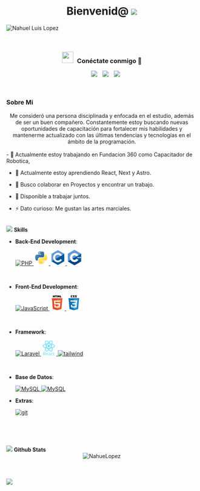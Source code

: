 <div align="center">
<h1> Bienvenid@ <img src="https://media.giphy.com/media/hvRJCLFzcasrR4ia7z/giphy.gif" width="35"></h1>
</div>

![Nahuel Luis Lopez](https://github.com/NahueLopez/NahueLopez/assets/78488563/0d68149c-647d-41d5-b9aa-b3962aa3f0af)

<br/>
<h3 align="center" > <img src="https://media.giphy.com/media/iY8CRBdQXODJSCERIr/giphy.gif" width="30" height="30" style="margin-right: 10px;">Conéctate conmigo 🤝 </h3>

<p align="center">

 <div align="center"  class="icons-social" style="margin-left: 10px;">
        <a style="margin-left: 10px;"  target="_blank" href="https://www.linkedin.com/in/nahuelopez/">
			<img src="https://img.icons8.com/doodle/40/000000/linkedin--v2.png"></a>
        <a style="margin-left: 10px;" target="_blank" href="https://github.com/NahueLopez">
		<img src="https://img.icons8.com/doodle/40/000000/github--v1.png"></a>
        <a style="margin-left: 10px;" target="_blank" href="https://instagram.com/nahue_cjs">
			<img src="https://img.icons8.com/doodle/40/000000/instagram-new--v2.png"></a>	
 </div>

</p>
<br>

<h3>Sobre Mi</h3>
<div align="center">
Me consideró una persona disciplinada y enfocada en el estudio, además de ser un buen compañero. Constantemente estoy buscando nuevas oportunidades de capacitación para fortalecer mis habilidades y mantenerme actualizado con las últimas tendencias y tecnologías en el ámbito de la programación.
</div>

<br>

<div align="left">
- 🔭 Actualmente estoy trabajando en Fundacion 360 como Capacitador de Robotica,
  
- 🌱 Actualmente estoy aprendiendo React, Next y Astro.
  
- 👯 Busco colaborar en Proyectos y encontrar un trabajo.
  
- 💬 Disponible a trabajar juntos.
  
- ⚡ Dato curioso: Me gustan las artes marciales.

</div>

<br>


<img src="https://user-images.githubusercontent.com/73097560/115834477-dbab4500-a447-11eb-908a-139a6edaec5c.gif">
<b> Skills</b>
<br>

<p align="center">

- **Back-End Development**:

	<a href="https://www.php.net/" target="_blank" rel="noreferrer"> 
    		<img src="https://www.pngmart.com/files/7/PHP-PNG-File.png" alt="PHP" width="40" height="40"/> 
	</a>
	
  	<a href="https://www.python.org" target="_blank" rel="noreferrer"> 
				<img src="https://raw.githubusercontent.com/devicons/devicon/master/icons/python/python-original.svg" alt="python" width="40" height="40"/> 
	</a>
 
   	<a href="https://www.cprogramming.com/" target="_blank" rel="noreferrer"> 
		<img src="https://raw.githubusercontent.com/devicons/devicon/master/icons/c/c-original.svg" alt="c" width="40" height="40"/> 
	</a> 
 
 	<a href="https://www.w3schools.com/cpp/" target="_blank" rel="noreferrer"> 
		<img src="https://raw.githubusercontent.com/devicons/devicon/master/icons/cplusplus/cplusplus-original.svg" alt="cplusplus" width="40" height="40"/> 
	</a> 

<br>   
    
- **Front-End Development**:

   	<a href="https://es.wikipedia.org/wiki/JavaScript" target="_blank" rel="noreferrer"> 
	    <img src="https://upload.wikimedia.org/wikipedia/commons/9/99/Unofficial_JavaScript_logo_2.svg" alt="JavaScript" width="30" height="30"/> 
	</a>
 
	<a href="https://www.w3.org/html/" target="_blank" rel="noreferrer"> 
		<img src="https://raw.githubusercontent.com/devicons/devicon/master/icons/html5/html5-original-wordmark.svg" alt="html5" width="40" height="40"/> 
	</a>  
 
 	<a href="https://www.w3schools.com/css/" target="_blank" rel="noreferrer"> 
		<img src="https://raw.githubusercontent.com/devicons/devicon/master/icons/css3/css3-original-wordmark.svg" alt="css3" width="40" height="40"/> 
	</a>
 
<br>

- **Framework**:

	<a href="https://laravel.com/" target="_blank" rel="noreferrer"> 
	    <img src="https://upload.wikimedia.org/wikipedia/commons/thumb/9/9a/Laravel.svg/1200px-Laravel.svg.png" alt="Laravel" width="40" height="40"/> 
	</a>

 	<a href="https://reactjs.org/" target="_blank" rel="noreferrer"> 
		<img src="https://raw.githubusercontent.com/devicons/devicon/master/icons/react/react-original-wordmark.svg" alt="react" width="40" height="40"/> 
	</a> 
 
	<a href="https://tailwindcss.com/" target="_blank" rel="noreferrer"> 
		<img src="https://www.vectorlogo.zone/logos/tailwindcss/tailwindcss-icon.svg" alt="tailwind" width="40" height="40"/> 
	</a> 

<br>


- **Base de Datos**:

  	<a href="https://www.mysql.com/" target="_blank" rel="noreferrer"> 
    		<img src="https://www.pngplay.com/wp-content/uploads/7/Mysql-Logo-PNG-HD-Quality.png" alt="MySQL" width="60" height="60"/> 
  	</a>
   
   	<a href="https://www.mysql.com/" target="_blank" rel="noreferrer"> 
    		<img src="https://cdn-icons-png.flaticon.com/512/4492/4492311.png" alt="MySQL" width="50" height="50"/> 
  	</a>
  

- **Extras**:

    <a href="https://git-scm.com/" target="_blank" rel="noreferrer"> 
		<img src="https://www.vectorlogo.zone/logos/git-scm/git-scm-icon.svg" alt="git" width="40" height="40"/> 
	</a> 
    
<br>



</p>

<br>
<br>

<img src="https://user-images.githubusercontent.com/73097560/115834477-dbab4500-a447-11eb-908a-139a6edaec5c.gif">
<b> Github Stats </b>

<br>

<div align="center">

<!-- <a href="https://github.com/NahueLopez/">
  <img src="https://github-readme-stats.vercel.app/api?username=NahueLopez&include_all_commits=true&count_private=true&show_icons=true&line_height=20&title_color=7A7ADB&icon_color=2234AE&text_color=D3D3D3&bg_color=0,000000,130F40" width="450"/>-->
  <img src="https://github-readme-stats.vercel.app/api/top-langs?username=NahueLopez&show_icons=true&locale=en&layout=compact&line_height=20&title_color=7A7ADB&icon_color=2234AE&text_color=D3D3D3&bg_color=0,000000,130F40" width="375"  alt="NahueLopez"/>

</a>
</div>

<br>
<br>
<br>

<img src="https://user-images.githubusercontent.com/73097560/115834477-dbab4500-a447-11eb-908a-139a6edaec5c.gif">
